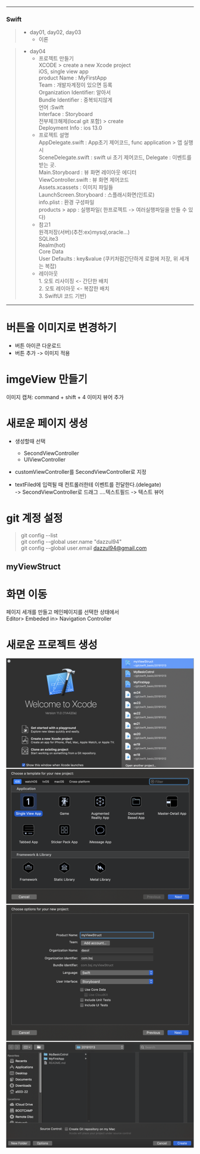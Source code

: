 ***

### Swift 
> * day01, day02, day03
>   + 이론 

> * day04
>     + 프로젝트 만들기  
> XCODE > create a new Xcode project  
> iOS, single view app    
> product Name : MyFirstApp   
> Team : 개발자계정이 있으면 등록  
> Organization Identifier: 알아서  
> Bundle Identifier : 중복되지않게  
> 언어 :Swift   
> Interface : Storyboard  
> 전부체크해제(local git 포함) > create  
> Deployment Info : ios 13.0
>   + 프로젝트 설명   
AppDelegate.swift : App초기 제어코드, func application > 앱 실행시     
SceneDelegate.swift : swift ui 초기 제어코드, Delegate : 이벤트를 받는 곳.  
Main.Storyboard : 뷰 화면 레이아웃 에디터  
ViewController.swift : 뷰 화면 제어코드  
Assets.xcassets : 이미지 파일들  
LaunchScreen.Storyboard : 스플래시화면(인트로)  
info.plist : 환경 구성파일  
products > app : 실행파일( 한프로젝트 -> 여러실행파일을 만들 수 있다)  
>   + 참고1     
            원격저장(서버)(추천:ex)mysql,oracle…)  
            SQLite3  
            Realm(hot)  
            Core Data  
            User Defaults : key&value (쿠키처럼간단하게 로컬에 저장, 위 세개는 복잡)  
>    + 레이아웃  
    1. 오토 리사이징 <- 간단한 배치  
    2. 오토 레이아웃 <- 복잡한 배치  
    3. SwiftUI 코드 기반)  
  

  
***


# 버튼을 이미지로 변경하기
+ 버튼 아이콘 다운로드   
+ 버튼 추가 -> 이미지 적용

# imgeView 만들기
이미지 캡쳐: command + shift + 4
이미지 뷰어 추가

# 새로운 페이지 생성

+ 생성할때 선택
    - SecondViewController  
    - UIViewController  

+ customViewController를 SecondViewController로 지정  
+ textFiled에 입력될 때 컨트롤러한테 이벤트를 전달한다.(delegate)   
-> SecondViewController로 드래그 ....텍스트필드 -> 텍스트 뷰어

# git 계정 설정
> git config --list  
> git config --global user.name "dazzul94"  
> git config --global user.email dazzul94@gmail.com  

## myViewStruct
# 화면 이동
페이지 세개를 만들고 메인페이지를 선택한 상태에서   
Editor> Embeded in> Navigation Controller

# 새로운 프로젝트 생성
![스크린샷1](https://raw.githubusercontent.com/dazzul94/swift_basic/master/20191013/screenshot/%EC%8A%A4%ED%81%AC%EB%A6%B0%EC%83%B7%202019-10-13%2016.19.07.png)
![스크린샷2](https://raw.githubusercontent.com/dazzul94/swift_basic/master/20191013/screenshot/%EC%8A%A4%ED%81%AC%EB%A6%B0%EC%83%B7%202019-10-13%2016.19.19.png)
![스크린샷3](https://raw.githubusercontent.com/dazzul94/swift_basic/master/20191013/screenshot/%EC%8A%A4%ED%81%AC%EB%A6%B0%EC%83%B7%202019-10-13%2015.41.08.png)
![스크린샷4](https://raw.githubusercontent.com/dazzul94/swift_basic/master/20191013/screenshot/%EC%8A%A4%ED%81%AC%EB%A6%B0%EC%83%B7%202019-10-13%2015.41.28.png)